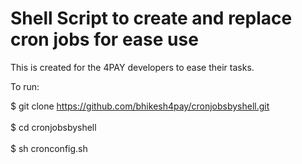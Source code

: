 # Shell Script to create and replace cron jobs for ease use

This is created for the 4PAY developers to ease their tasks. 

To run: 

$ git clone https://github.com/bhikesh4pay/cronjobsbyshell.git <br/>
<br/>
$ cd cronjobsbyshell <br/>
<br/>
$ sh cronconfig.sh 


